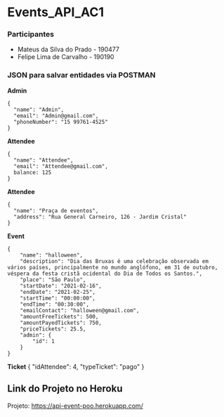 # Events_API_AC1

### Participantes
- Mateus da Silva do Prado - 190477
- Felipe Lima de Carvalho - 190190


### JSON para salvar entidades via POSTMAN

**Admin**
       
    {
      "name": "Admin",
      "email": "Admin@gmail.com",
      "phoneNumber": "15 99761-4525"
    }

**Attendee**
       
    {
      "name": "Attendee",
      "email": "Attendee@gmail.com",
      balance: 125
    }

**Attendee**
       
    {
      "name": "Praça de eventos",
      "address": "Rua General Carneiro, 126 - Jardim Cristal"
    }

**Event**
       
    {
        "name": "halloween",
        "description": "Dia das Bruxas é uma celebração observada em vários países, principalmente no mundo anglófono, em 31 de outubro, véspera da festa cristã ocidental do Dia de Todos os Santos.",
        "place": "São Paulo",
        "startDate": "2021-02-16",
        "endDate": "2021-02-25",
        "startTime": "00:00:00",
        "endTime": "00:30:00",
        "emailContact": "halloween@gmail.com",
        "amountFreeTickets": 500,
        "amountPayedTickets": 750,
        "priceTickets": 25.5,
        "admin": {
            "id": 1
        }
    }


**Ticket**
       {
               "idAttendee": 4,
               "typeTicket": "pago"
       }

## Link do Projeto no Heroku

Projeto: https://api-event-poo.herokuapp.com/

